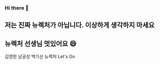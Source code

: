### Hi there 👋

## 저는 진짜 뉴렉처가 아닙니다. 이상하게 생각하지 마세요

## 뉴렉처 선생님 멋있어요 😄

김영한 남궁성 백기선 뉴렉처 Let's Go

<!--
**newLecture0/newLecture0** is a ✨ _special_ ✨ repository because its `README.md` (this file) appears on your GitHub profile.

Here are some ideas to get you started:

- 🔭 I’m currently working on ...
- 🌱 I’m currently learning ...
- 👯 I’m looking to collaborate on ...
- 🤔 I’m looking for help with ...
- 💬 Ask me about ...
- 📫 How to reach me: ...
- 😄 Pronouns: ...
- ⚡ Fun fact: ...
-->
